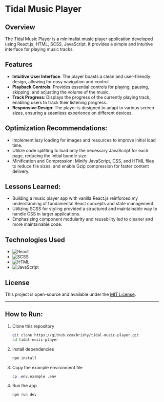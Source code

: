 # Tidal Music Player


## Overview

The Tidal Music Player is a minimalist music player application developed using React.js, HTML, SCSS, JavaScript. It provides a simple and intuitive interface for playing music tracks. 

## Features

- **Intuitive User Interface**: The player boasts a clean and user-friendly design, allowing for easy navigation and control.
- **Playback Controls**: Provides essential controls for playing, pausing, skipping, and adjusting the volume of the music.
- **Track Progress**: Displays the progress of the currently playing track, enabling users to track their listening progress.
- **Responsive Design**: The player is designed to adapt to various screen sizes, ensuring a seamless experience on different devices.

## Optimization Recommendations:


- Implement lazy loading for images and resources to improve initial load time.
- Utilize code splitting to load only the necessary JavaScript for each page, reducing the initial bundle size.  
- Minification and Compression: Minify JavaScript, CSS, and HTML files to reduce file sizes, and enable Gzip compression for faster content delivery.

## Lessons Learned:
- Building a music player app with vanilla React.js reinforced my understanding of fundamental React concepts and state management.
- Utilizing SCSS for styling provided a structured and maintainable way to handle CSS in larger applications.  
- Emphasizing component modularity and reusability led to cleaner and more maintainable code.

## Technologies Used

- ![React](https://img.shields.io/badge/-React-61DAFB?style=for-the-badge&logo=react&logoColor=white)
- ![SCSS](https://img.shields.io/badge/-SCSS-CD6799?style=for-the-badge&logo=sass&logoColor=white)
- ![HTML](https://img.shields.io/badge/-HTML-E34F26?style=for-the-badge&logo=html5&logoColor=white)
- ![JavaScript](https://img.shields.io/badge/-JavaScript-F7DF1E?style=for-the-badge&logo=javascript&logoColor=black)


## License

This project is open-source and available under the [MIT License](LICENSE).

---

## How to Run:
1. Clone this repository
    ```bash
    git clone https://github.com/brishy/tidal-music-player.git
    cd tidal-music-player
    ```

2. Install dependencies
    ```bash
    npm install
    ```

3. Copy the example environment file
    ```bash
    cp .env.example .env
    ```

4. Run the app
    ```bash
    npm run dev
    ```
